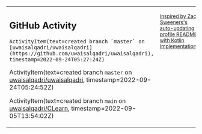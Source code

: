     
<table><tr><td valign="top" width="60%">

## GitHub Activity
<!-- githubActivity starts -->
    ActivityItem(text=created branch `master` on [uwaisalqadri/uwaisalqadri](https://github.com/uwaisalqadri/uwaisalqadri), timestamp=2022-09-24T05:27:24Z)

ActivityItem(text=created branch `master` on [uwaisalqadri/uwaisalqadri](https://github.com/uwaisalqadri/uwaisalqadri), timestamp=2022-09-24T05:24:52Z)

ActivityItem(text=created branch `main` on [uwaisalqadri/CLearn](https://github.com/uwaisalqadri/CLearn), timestamp=2022-09-05T13:54:02Z)
<!-- githubActivity ends -->
</td><td valign="top" width="40%">

<sub><a href="https://github.com/ZacSweers/ZacSweers/">Inspired by Zac Sweeners's auto-updating profile README with Kotlin Implementation.</a></sub>